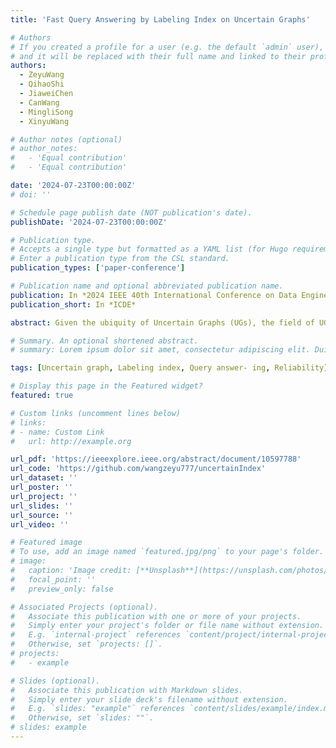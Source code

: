```yaml
---
title: 'Fast Query Answering by Labeling Index on Uncertain Graphs'

# Authors
# If you created a profile for a user (e.g. the default `admin` user), write the username (folder name) here
# and it will be replaced with their full name and linked to their profile.
authors:
  - ZeyuWang
  - QihaoShi
  - JiaweiChen
  - CanWang
  - MingliSong
  - XinyuWang

# Author notes (optional)
# author_notes:
#   - 'Equal contribution'
#   - 'Equal contribution'

date: '2024-07-23T00:00:00Z'
# doi: ''

# Schedule page publish date (NOT publication's date).
publishDate: '2024-07-23T00:00:00Z'

# Publication type.
# Accepts a single type but formatted as a YAML list (for Hugo requirements).
# Enter a publication type from the CSL standard.
publication_types: ['paper-conference']

# Publication name and optional abbreviated publication name.
publication: In *2024 IEEE 40th International Conference on Data Engineering (ICDE)*
publication_short: In *ICDE*

abstract: Given the ubiquity of Uncertain Graphs (UGs), the field of UG mining has garnered increasing attention. Among various mining tasks, query processing stands out as the most fundamental and crucial. Current methods for query answering on UGs primarily rely on Monte-Carlo sampling and heuristic approaches. However, these techniques either struggle with a significant efficiency-accuracy trade-off or lack generalization over different graphs and queries. To circumvent these limitations, this work proposes a novel index-based method for query answering on UGs. We construct a labeling index framework, which can answer queries by pre-computed and stored operators. To the best of our knowledge, this is the first index frame-work that can deal with reliability, expected reliable distance and distance-constrained reliability queries, providing lower or upper bounded query answer results. By transferring the time consuming sampling process into the offline index operator computation, the query answering only needs to traverse a limited number of operators, which accelerates the response time of query answering with several orders of magnitude. We further utilize the vertex cover and its h-hop extension to prune the index structure, thereby reducing the space complexity. Experimental results on five real-world datasets demonstrate that the proposed index framework is both effective and efficient.

# Summary. An optional shortened abstract.
# summary: Lorem ipsum dolor sit amet, consectetur adipiscing elit. Duis posuere tellus ac convallis placerat. Proin tincidunt magna sed ex sollicitudin condimentum.

tags: [Uncertain graph, Labeling index, Query answer- ing, Reliability]

# Display this page in the Featured widget?
featured: true

# Custom links (uncomment lines below)
# links:
# - name: Custom Link
#   url: http://example.org

url_pdf: 'https://ieeexplore.ieee.org/abstract/document/10597788'
url_code: 'https://github.com/wangzeyu777/uncertainIndex'
url_dataset: ''
url_poster: ''
url_project: ''
url_slides: ''
url_source: ''
url_video: ''

# Featured image
# To use, add an image named `featured.jpg/png` to your page's folder.
# image:
#   caption: 'Image credit: [**Unsplash**](https://unsplash.com/photos/pLCdAaMFLTE)'
#   focal_point: ''
#   preview_only: false

# Associated Projects (optional).
#   Associate this publication with one or more of your projects.
#   Simply enter your project's folder or file name without extension.
#   E.g. `internal-project` references `content/project/internal-project/index.md`.
#   Otherwise, set `projects: []`.
# projects:
#   - example

# Slides (optional).
#   Associate this publication with Markdown slides.
#   Simply enter your slide deck's filename without extension.
#   E.g. `slides: "example"` references `content/slides/example/index.md`.
#   Otherwise, set `slides: ""`.
# slides: example
---
```


<!-- {{% callout note %}}
Click the _Cite_ button above to demo the feature to enable visitors to import publication metadata into their reference management software.
{{% /callout %}} -->

<!-- {{% callout note %}}
Create your slides in Markdown - click the _Slides_ button to check out the example.
{{% /callout %}} -->

<!-- Add the publication's **full text** or **supplementary notes** here. You can use rich formatting such as including [code, math, and images](https://docs.hugoblox.com/content/writing-markdown-latex/). -->
